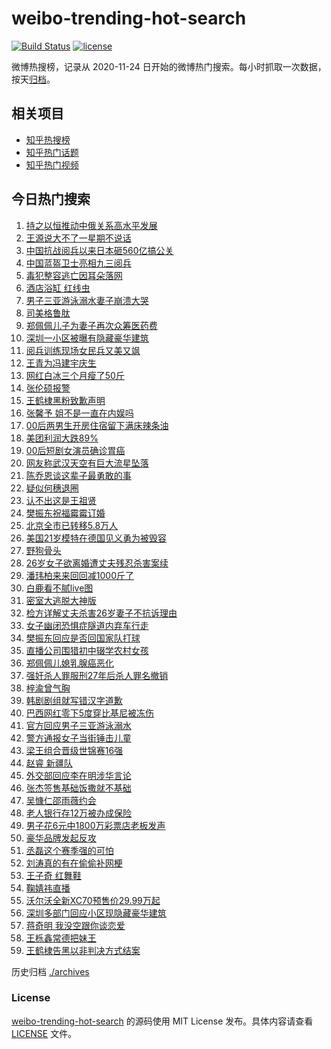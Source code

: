 # weibo-trending-hot-search

[![Build Status](https://github.com/justjavac/weibo-trending-hot-search/workflows/ci/badge.svg?branch=master)](https://github.com/justjavac/weibo-trending-hot-search/actions)
[![license](https://img.shields.io/github/license/justjavac/weibo-trending-hot-search)](https://github.com/justjavac/weibo-trending-hot-search/blob/master/LICENSE)

微博热搜榜，记录从 2020-11-24 日开始的微博热门搜索。每小时抓取一次数据，按天[归档](./archives)。

## 相关项目

- [知乎热搜榜](https://github.com/justjavac/zhihu-trending-top-search)
- [知乎热门话题](https://github.com/justjavac/zhihu-trending-hot-questions)
- [知乎热门视频](https://github.com/justjavac/zhihu-trending-hot-video)

## 今日热门搜索

<!-- BEGIN -->
<!-- 最后更新时间 Thu Aug 28 2025 01:07:25 GMT+0800 (China Standard Time) -->

1. [持之以恒推动中俄关系高水平发展](https://s.weibo.com//weibo?q=%23%E6%8C%81%E4%B9%8B%E4%BB%A5%E6%81%92%E6%8E%A8%E5%8A%A8%E4%B8%AD%E4%BF%84%E5%85%B3%E7%B3%BB%E9%AB%98%E6%B0%B4%E5%B9%B3%E5%8F%91%E5%B1%95%23&Refer=new_time)
1. [王源说大不了一星期不说话](https://s.weibo.com//weibo?q=%E7%8E%8B%E6%BA%90%E8%AF%B4%E5%A4%A7%E4%B8%8D%E4%BA%86%E4%B8%80%E6%98%9F%E6%9C%9F%E4%B8%8D%E8%AF%B4%E8%AF%9D&t=31&band_rank=1&Refer=top)
1. [中国抗战阅兵以来日本砸560亿搞公关](https://s.weibo.com//weibo?q=%23%E4%B8%AD%E5%9B%BD%E6%8A%97%E6%88%98%E9%98%85%E5%85%B5%E4%BB%A5%E6%9D%A5%E6%97%A5%E6%9C%AC%E7%A0%B8560%E4%BA%BF%E6%90%9E%E5%85%AC%E5%85%B3%23&t=31&band_rank=8&Refer=top)
1. [中国蓝盔卫士亮相九三阅兵](https://s.weibo.com//weibo?q=%23%E4%B8%AD%E5%9B%BD%E8%93%9D%E7%9B%94%E5%8D%AB%E5%A3%AB%E4%BA%AE%E7%9B%B8%E4%B9%9D%E4%B8%89%E9%98%85%E5%85%B5%23&t=31&band_rank=3&Refer=top)
1. [毒犯整容逃亡因耳朵落网](https://s.weibo.com//weibo?q=%23%E6%AF%92%E7%8A%AF%E6%95%B4%E5%AE%B9%E9%80%83%E4%BA%A1%E5%9B%A0%E8%80%B3%E6%9C%B5%E8%90%BD%E7%BD%91%23&t=31&band_rank=23&Refer=top)
1. [酒店浴缸 红线虫](https://s.weibo.com//weibo?q=%E9%85%92%E5%BA%97%E6%B5%B4%E7%BC%B8%20%E7%BA%A2%E7%BA%BF%E8%99%AB&t=31&band_rank=2&Refer=top)
1. [男子三亚游泳溺水妻子崩溃大哭](https://s.weibo.com//weibo?q=%23%E7%94%B7%E5%AD%90%E4%B8%89%E4%BA%9A%E6%B8%B8%E6%B3%B3%E6%BA%BA%E6%B0%B4%E5%A6%BB%E5%AD%90%E5%B4%A9%E6%BA%83%E5%A4%A7%E5%93%AD%23&t=31&band_rank=4&Refer=top)
1. [司美格鲁肽](https://s.weibo.com//weibo?q=%E5%8F%B8%E7%BE%8E%E6%A0%BC%E9%B2%81%E8%82%BD&t=31&band_rank=6&Refer=top)
1. [郑佩佩儿子为妻子再次众筹医药费](https://s.weibo.com//weibo?q=%23%E9%83%91%E4%BD%A9%E4%BD%A9%E5%84%BF%E5%AD%90%E4%B8%BA%E5%A6%BB%E5%AD%90%E5%86%8D%E6%AC%A1%E4%BC%97%E7%AD%B9%E5%8C%BB%E8%8D%AF%E8%B4%B9%23&t=31&band_rank=27&Refer=top)
1. [深圳一小区被曝有隐藏豪华建筑](https://s.weibo.com//weibo?q=%23%E6%B7%B1%E5%9C%B3%E4%B8%80%E5%B0%8F%E5%8C%BA%E8%A2%AB%E6%9B%9D%E6%9C%89%E9%9A%90%E8%97%8F%E8%B1%AA%E5%8D%8E%E5%BB%BA%E7%AD%91%23&t=31&band_rank=5&Refer=top)
1. [阅兵训练现场女民兵又美又飒](https://s.weibo.com//weibo?q=%23%E9%98%85%E5%85%B5%E8%AE%AD%E7%BB%83%E7%8E%B0%E5%9C%BA%E5%A5%B3%E6%B0%91%E5%85%B5%E5%8F%88%E7%BE%8E%E5%8F%88%E9%A3%92%23&t=31&band_rank=10&Refer=top)
1. [王青为冯建宇庆生](https://s.weibo.com//weibo?q=%23%E7%8E%8B%E9%9D%92%E4%B8%BA%E5%86%AF%E5%BB%BA%E5%AE%87%E5%BA%86%E7%94%9F%23&t=31&band_rank=11&Refer=top)
1. [网红白冰三个月瘦了50斤](https://s.weibo.com//weibo?q=%23%E7%BD%91%E7%BA%A2%E7%99%BD%E5%86%B0%E4%B8%89%E4%B8%AA%E6%9C%88%E7%98%A6%E4%BA%8650%E6%96%A4%23&t=31&band_rank=13&Refer=top)
1. [张伦硕报警](https://s.weibo.com//weibo?q=%23%E5%BC%A0%E4%BC%A6%E7%A1%95%E6%8A%A5%E8%AD%A6%23&t=31&band_rank=12&Refer=top)
1. [王鹤棣黑粉致歉声明](https://s.weibo.com//weibo?q=%23%E7%8E%8B%E9%B9%A4%E6%A3%A3%E9%BB%91%E7%B2%89%E8%87%B4%E6%AD%89%E5%A3%B0%E6%98%8E%23&t=31&band_rank=21&Refer=top)
1. [张馨予 姐不是一直在内娱吗](https://s.weibo.com//weibo?q=%E5%BC%A0%E9%A6%A8%E4%BA%88%20%E5%A7%90%E4%B8%8D%E6%98%AF%E4%B8%80%E7%9B%B4%E5%9C%A8%E5%86%85%E5%A8%B1%E5%90%97&t=31&band_rank=15&Refer=top)
1. [00后两男生开房住宿留下满床辣条油](https://s.weibo.com//weibo?q=%2300%E5%90%8E%E4%B8%A4%E7%94%B7%E7%94%9F%E5%BC%80%E6%88%BF%E4%BD%8F%E5%AE%BF%E7%95%99%E4%B8%8B%E6%BB%A1%E5%BA%8A%E8%BE%A3%E6%9D%A1%E6%B2%B9%23&t=31&band_rank=17&Refer=top)
1. [美团利润大跌89%](https://s.weibo.com//weibo?q=%E7%BE%8E%E5%9B%A2%E5%88%A9%E6%B6%A6%E5%A4%A7%E8%B7%8C89%25&t=31&band_rank=7&Refer=top)
1. [00后短剧女演员确诊胃癌](https://s.weibo.com//weibo?q=%2300%E5%90%8E%E7%9F%AD%E5%89%A7%E5%A5%B3%E6%BC%94%E5%91%98%E7%A1%AE%E8%AF%8A%E8%83%83%E7%99%8C%23&t=31&band_rank=28&Refer=top)
1. [网友称武汉天空有巨大流星坠落](https://s.weibo.com//weibo?q=%23%E7%BD%91%E5%8F%8B%E7%A7%B0%E6%AD%A6%E6%B1%89%E5%A4%A9%E7%A9%BA%E6%9C%89%E5%B7%A8%E5%A4%A7%E6%B5%81%E6%98%9F%E5%9D%A0%E8%90%BD%23&t=31&band_rank=33&Refer=top)
1. [陈乔恩谈这辈子最勇敢的事](https://s.weibo.com//weibo?q=%E9%99%88%E4%B9%94%E6%81%A9%E8%B0%88%E8%BF%99%E8%BE%88%E5%AD%90%E6%9C%80%E5%8B%87%E6%95%A2%E7%9A%84%E4%BA%8B&t=31&band_rank=9&Refer=top)
1. [疑似何穗退圈](https://s.weibo.com//weibo?q=%23%E7%96%91%E4%BC%BC%E4%BD%95%E7%A9%97%E9%80%80%E5%9C%88%23&t=31&band_rank=16&Refer=top)
1. [认不出这是王祖贤](https://s.weibo.com//weibo?q=%23%E8%AE%A4%E4%B8%8D%E5%87%BA%E8%BF%99%E6%98%AF%E7%8E%8B%E7%A5%96%E8%B4%A4%23&t=31&band_rank=14&Refer=top)
1. [樊振东祝福霉霉订婚](https://s.weibo.com//weibo?q=%23%E6%A8%8A%E6%8C%AF%E4%B8%9C%E7%A5%9D%E7%A6%8F%E9%9C%89%E9%9C%89%E8%AE%A2%E5%A9%9A%23&t=31&band_rank=10&Refer=top)
1. [北京全市已转移5.8万人](https://s.weibo.com//weibo?q=%23%E5%8C%97%E4%BA%AC%E5%85%A8%E5%B8%82%E5%B7%B2%E8%BD%AC%E7%A7%BB5.8%E4%B8%87%E4%BA%BA%23&t=31&band_rank=22&Refer=top)
1. [美国21岁模特在德国见义勇为被毁容](https://s.weibo.com//weibo?q=%23%E7%BE%8E%E5%9B%BD21%E5%B2%81%E6%A8%A1%E7%89%B9%E5%9C%A8%E5%BE%B7%E5%9B%BD%E8%A7%81%E4%B9%89%E5%8B%87%E4%B8%BA%E8%A2%AB%E6%AF%81%E5%AE%B9%23&t=31&band_rank=25&Refer=top)
1. [野狗骨头](https://s.weibo.com//weibo?q=%E9%87%8E%E7%8B%97%E9%AA%A8%E5%A4%B4&t=31&band_rank=24&Refer=top)
1. [26岁女子欲离婚遭丈夫残忍杀害案续](https://s.weibo.com//weibo?q=%2326%E5%B2%81%E5%A5%B3%E5%AD%90%E6%AC%B2%E7%A6%BB%E5%A9%9A%E9%81%AD%E4%B8%88%E5%A4%AB%E6%AE%8B%E5%BF%8D%E6%9D%80%E5%AE%B3%E6%A1%88%E7%BB%AD%23&t=31&band_rank=27&Refer=top)
1. [潘玮柏来来回回减1000斤了](https://s.weibo.com//weibo?q=%E6%BD%98%E7%8E%AE%E6%9F%8F%E6%9D%A5%E6%9D%A5%E5%9B%9E%E5%9B%9E%E5%87%8F1000%E6%96%A4%E4%BA%86&t=31&band_rank=20&Refer=top)
1. [白鹿看不腻live图](https://s.weibo.com//weibo?q=%23%E7%99%BD%E9%B9%BF%E7%9C%8B%E4%B8%8D%E8%85%BBlive%E5%9B%BE%23&t=31&band_rank=29&Refer=top)
1. [密室大逃脱大神版](https://s.weibo.com//weibo?q=%E5%AF%86%E5%AE%A4%E5%A4%A7%E9%80%83%E8%84%B1%E5%A4%A7%E7%A5%9E%E7%89%88&t=31&band_rank=40&Refer=top)
1. [检方详解丈夫杀害26岁妻子不抗诉理由](https://s.weibo.com//weibo?q=%23%E6%A3%80%E6%96%B9%E8%AF%A6%E8%A7%A3%E4%B8%88%E5%A4%AB%E6%9D%80%E5%AE%B326%E5%B2%81%E5%A6%BB%E5%AD%90%E4%B8%8D%E6%8A%97%E8%AF%89%E7%90%86%E7%94%B1%23&t=31&band_rank=31&Refer=top)
1. [女子幽闭恐惧症隧道内弃车行走](https://s.weibo.com//weibo?q=%23%E5%A5%B3%E5%AD%90%E5%B9%BD%E9%97%AD%E6%81%90%E6%83%A7%E7%97%87%E9%9A%A7%E9%81%93%E5%86%85%E5%BC%83%E8%BD%A6%E8%A1%8C%E8%B5%B0%23&t=31&band_rank=18&Refer=top)
1. [樊振东回应是否回国家队打球](https://s.weibo.com//weibo?q=%23%E6%A8%8A%E6%8C%AF%E4%B8%9C%E5%9B%9E%E5%BA%94%E6%98%AF%E5%90%A6%E5%9B%9E%E5%9B%BD%E5%AE%B6%E9%98%9F%E6%89%93%E7%90%83%23&t=31&band_rank=36&Refer=top)
1. [直播公司围猎初中辍学农村女孩](https://s.weibo.com//weibo?q=%E7%9B%B4%E6%92%AD%E5%85%AC%E5%8F%B8%E5%9B%B4%E7%8C%8E%E5%88%9D%E4%B8%AD%E8%BE%8D%E5%AD%A6%E5%86%9C%E6%9D%91%E5%A5%B3%E5%AD%A9&t=31&band_rank=26&Refer=top)
1. [郑佩佩儿媳乳腺癌恶化](https://s.weibo.com//weibo?q=%23%E9%83%91%E4%BD%A9%E4%BD%A9%E5%84%BF%E5%AA%B3%E4%B9%B3%E8%85%BA%E7%99%8C%E6%81%B6%E5%8C%96%23&t=31&band_rank=19&Refer=top)
1. [强奸杀人罪服刑27年后杀人罪名撤销](https://s.weibo.com//weibo?q=%23%E5%BC%BA%E5%A5%B8%E6%9D%80%E4%BA%BA%E7%BD%AA%E6%9C%8D%E5%88%9127%E5%B9%B4%E5%90%8E%E6%9D%80%E4%BA%BA%E7%BD%AA%E5%90%8D%E6%92%A4%E9%94%80%23&t=31&band_rank=41&Refer=top)
1. [梓渝曾气胸](https://s.weibo.com//weibo?q=%E6%A2%93%E6%B8%9D%E6%9B%BE%E6%B0%94%E8%83%B8&t=31&band_rank=38&Refer=top)
1. [韩剧剧组就写错汉字道歉](https://s.weibo.com//weibo?q=%23%E9%9F%A9%E5%89%A7%E5%89%A7%E7%BB%84%E5%B0%B1%E5%86%99%E9%94%99%E6%B1%89%E5%AD%97%E9%81%93%E6%AD%89%23&t=31&band_rank=32&Refer=top)
1. [巴西网红零下5度穿比基尼被冻伤](https://s.weibo.com//weibo?q=%23%E5%B7%B4%E8%A5%BF%E7%BD%91%E7%BA%A2%E9%9B%B6%E4%B8%8B5%E5%BA%A6%E7%A9%BF%E6%AF%94%E5%9F%BA%E5%B0%BC%E8%A2%AB%E5%86%BB%E4%BC%A4%23&t=31&band_rank=39&Refer=top)
1. [官方回应男子三亚游泳溺水](https://s.weibo.com//weibo?q=%23%E5%AE%98%E6%96%B9%E5%9B%9E%E5%BA%94%E7%94%B7%E5%AD%90%E4%B8%89%E4%BA%9A%E6%B8%B8%E6%B3%B3%E6%BA%BA%E6%B0%B4%23&t=31&band_rank=40&Refer=top)
1. [警方通报女子当街锤击儿童](https://s.weibo.com//weibo?q=%23%E8%AD%A6%E6%96%B9%E9%80%9A%E6%8A%A5%E5%A5%B3%E5%AD%90%E5%BD%93%E8%A1%97%E9%94%A4%E5%87%BB%E5%84%BF%E7%AB%A5%23&t=31&band_rank=37&Refer=top)
1. [梁王组合晋级世锦赛16强](https://s.weibo.com//weibo?q=%23%E6%A2%81%E7%8E%8B%E7%BB%84%E5%90%88%E6%99%8B%E7%BA%A7%E4%B8%96%E9%94%A6%E8%B5%9B16%E5%BC%BA%23&t=31&band_rank=42&Refer=top)
1. [赵睿 新疆队](https://s.weibo.com//weibo?q=%E8%B5%B5%E7%9D%BF%20%E6%96%B0%E7%96%86%E9%98%9F&t=31&band_rank=39&Refer=top)
1. [外交部回应李在明涉华言论](https://s.weibo.com//weibo?q=%23%E5%A4%96%E4%BA%A4%E9%83%A8%E5%9B%9E%E5%BA%94%E6%9D%8E%E5%9C%A8%E6%98%8E%E6%B6%89%E5%8D%8E%E8%A8%80%E8%AE%BA%23&t=31&band_rank=47&Refer=top)
1. [张杰签售基础饭撒就不基础](https://s.weibo.com//weibo?q=%E5%BC%A0%E6%9D%B0%E7%AD%BE%E5%94%AE%E5%9F%BA%E7%A1%80%E9%A5%AD%E6%92%92%E5%B0%B1%E4%B8%8D%E5%9F%BA%E7%A1%80&t=31&band_rank=45&Refer=top)
1. [吴慷仁邵雨薇约会](https://s.weibo.com//weibo?q=%23%E5%90%B4%E6%85%B7%E4%BB%81%E9%82%B5%E9%9B%A8%E8%96%87%E7%BA%A6%E4%BC%9A%23&t=31&band_rank=45&Refer=top)
1. [老人银行存12万被办成保险](https://s.weibo.com//weibo?q=%E8%80%81%E4%BA%BA%E9%93%B6%E8%A1%8C%E5%AD%9812%E4%B8%87%E8%A2%AB%E5%8A%9E%E6%88%90%E4%BF%9D%E9%99%A9&t=31&band_rank=46&Refer=top)
1. [男子花6元中1800万彩票店老板发声](https://s.weibo.com//weibo?q=%23%E7%94%B7%E5%AD%90%E8%8A%B16%E5%85%83%E4%B8%AD1800%E4%B8%87%E5%BD%A9%E7%A5%A8%E5%BA%97%E8%80%81%E6%9D%BF%E5%8F%91%E5%A3%B0%23&t=31&band_rank=42&Refer=top)
1. [豪华品牌发起反攻](https://s.weibo.com//weibo?q=%23%E8%B1%AA%E5%8D%8E%E5%93%81%E7%89%8C%E5%8F%91%E8%B5%B7%E5%8F%8D%E6%94%BB%23&t=31&band_rank=49&Refer=top)
1. [丞磊这个赛季强的可怕](https://s.weibo.com//weibo?q=%E4%B8%9E%E7%A3%8A%E8%BF%99%E4%B8%AA%E8%B5%9B%E5%AD%A3%E5%BC%BA%E7%9A%84%E5%8F%AF%E6%80%95&t=31&band_rank=49&Refer=top)
1. [刘涛真的有在偷偷补网梗](https://s.weibo.com//weibo?q=%E5%88%98%E6%B6%9B%E7%9C%9F%E7%9A%84%E6%9C%89%E5%9C%A8%E5%81%B7%E5%81%B7%E8%A1%A5%E7%BD%91%E6%A2%97&t=31&band_rank=29&Refer=top)
1. [王子奇 红舞鞋](https://s.weibo.com//weibo?q=%E7%8E%8B%E5%AD%90%E5%A5%87%20%E7%BA%A2%E8%88%9E%E9%9E%8B&t=31&band_rank=30&Refer=top)
1. [鞠婧祎直播](https://s.weibo.com//weibo?q=%23%E9%9E%A0%E5%A9%A7%E7%A5%8E%E7%9B%B4%E6%92%AD%23&t=31&band_rank=34&Refer=top)
1. [沃尔沃全新XC70预售价29.99万起](https://s.weibo.com//weibo?q=%23%E6%B2%83%E5%B0%94%E6%B2%83%E5%85%A8%E6%96%B0XC70%E9%A2%84%E5%94%AE%E4%BB%B729.99%E4%B8%87%E8%B5%B7%23&t=31&band_rank=35&Refer=top)
1. [深圳多部门回应小区现隐藏豪华建筑](https://s.weibo.com//weibo?q=%23%E6%B7%B1%E5%9C%B3%E5%A4%9A%E9%83%A8%E9%97%A8%E5%9B%9E%E5%BA%94%E5%B0%8F%E5%8C%BA%E7%8E%B0%E9%9A%90%E8%97%8F%E8%B1%AA%E5%8D%8E%E5%BB%BA%E7%AD%91%23&t=31&band_rank=43&Refer=top)
1. [蒋奇明 我没空跟你谈恋爱](https://s.weibo.com//weibo?q=%E8%92%8B%E5%A5%87%E6%98%8E%20%E6%88%91%E6%B2%A1%E7%A9%BA%E8%B7%9F%E4%BD%A0%E8%B0%88%E6%81%8B%E7%88%B1&t=31&band_rank=44&Refer=top)
1. [王栎鑫常德把妹王](https://s.weibo.com//weibo?q=%E7%8E%8B%E6%A0%8E%E9%91%AB%E5%B8%B8%E5%BE%B7%E6%8A%8A%E5%A6%B9%E7%8E%8B&t=31&band_rank=48&Refer=top)
1. [王鹤棣告黑以非判决方式结案](https://s.weibo.com//weibo?q=%23%E7%8E%8B%E9%B9%A4%E6%A3%A3%E5%91%8A%E9%BB%91%E4%BB%A5%E9%9D%9E%E5%88%A4%E5%86%B3%E6%96%B9%E5%BC%8F%E7%BB%93%E6%A1%88%23&t=31&band_rank=50&Refer=top)

<!-- END -->

历史归档 [./archives](./archives)

### License

[weibo-trending-hot-search](https://github.com/justjavac/weibo-trending-hot-search) 的源码使用 MIT License
发布。具体内容请查看 [LICENSE](./LICENSE) 文件。
